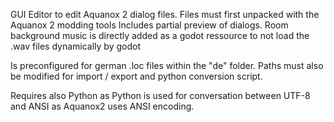 GUI Editor to edit Aquanox 2 dialog files.
Files must first unpacked with the Aquanox 2 modding tools
Includes partial preview of dialogs.
Room background music is directly added as a godot ressource to not load the .wav files dynamically by godot

Is preconfigured for german .loc files within the "de" folder. Paths must also be modified for import / export and python conversion script.

Requires also Python as Python is used for conversation between UTF-8 and ANSI as Aquanox2 uses ANSI encoding. 
